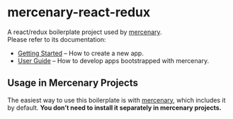 # mercenary-react-redux

A react/redux boilerplate project used by [mercenary](https://github.com/justinsisley/mercenary).  
Please refer to its documentation:

* [Getting Started](https://github.com/justinsisley/mercenary/blob/master/readme.md#getting-started) – How to create a new app.
* [User Guide](https://github.com/justinsisley/mercenary/blob/master/packages/mercenary-react-redux/readme.md) – How to develop apps bootstrapped with mercenary.

## Usage in Mercenary Projects

The easiest way to use this boilerplate is with [mercenary](https://github.com/justinsisley/mercenary), which includes it by default. **You don’t need to install it separately in mercenary projects.**
